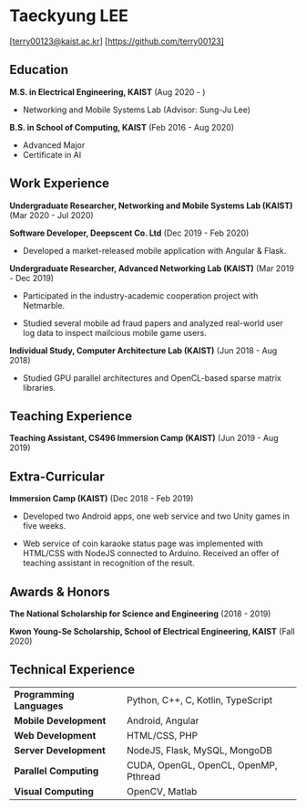 Taeckyung LEE
=============

[terry00123@kaist.ac.kr] [https://github.com/terry00123]


Education
---------

**M.S. in Electrical Engineering, KAIST** (Aug 2020 - )

- Networking and Mobile Systems Lab (Advisor: Sung-Ju Lee)

**B.S. in School of Computing, KAIST** (Feb 2016 - Aug 2020)

- Advanced Major
- Certificate in AI


Work Experience
---------------

**Undergraduate Researcher, Networking and Mobile Systems Lab (KAIST)** (Mar 2020 - Jul 2020)

**Software Developer, Deepscent Co. Ltd** (Dec 2019 - Feb 2020)

- Developed a market-released mobile application with Angular & Flask.

**Undergraduate Researcher, Advanced Networking Lab (KAIST)** (Mar 2019 - Dec 2019)

- Participated in the industry-academic cooperation project with Netmarble.

- Studied several mobile ad fraud papers and analyzed real-world user log data to inspect mailcious mobile game users.

**Individual Study, Computer Architecture Lab (KAIST)** (Jun 2018 - Aug 2018)

- Studied GPU parallel architectures and OpenCL-based sparse matrix libraries.


Teaching Experience
-------------------

**Teaching Assistant, CS496 Immersion Camp (KAIST)** (Jun 2019 - Aug 2019)


Extra-Curricular
----------------

**Immersion Camp (KAIST)** (Dec 2018 - Feb 2019)

- Developed two Android apps, one web service and two Unity games in five weeks.

- Web service of coin karaoke status page was implemented with HTML/CSS with NodeJS connected to Arduino. Received an offer of teaching assistant in recognition of the result.


Awards & Honors
---------------

**The National Scholarship for Science and Engineering** (2018 - 2019)

**Kwon Young-Se Scholarship, School of Electrical Engineering, KAIST** (Fall 2020)


Technical Experience
---------------------

| | |
|:---|:---|
| **Programming Languages** | Python, C++, C, Kotlin, TypeScript |
| **Mobile Development** | Android, Angular |
| **Web Development** | HTML/CSS, PHP |
| **Server Development** | NodeJS, Flask, MySQL, MongoDB |
| **Parallel Computing** | CUDA, OpenGL, OpenCL, OpenMP, Pthread |
| **Visual Computing** | OpenCV, Matlab |


<!--
**terry00123/terry00123** is a ✨ _special_ ✨ repository because its `README.md` (this file) appears on your GitHub profile.

Here are some ideas to get you started:

- 🔭 I’m currently working on ...
- 🌱 I’m currently learning ...
- 👯 I’m looking to collaborate on ...
- 🤔 I’m looking for help with ...
- 💬 Ask me about ...
- 📫 How to reach me: ...
- 😄 Pronouns: ...
- ⚡ Fun fact: ...
-->
